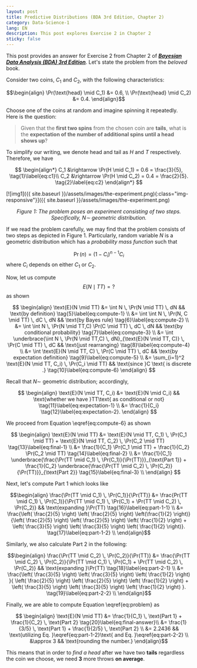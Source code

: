 ```yaml
---
layout: post
title: Predictive Distributions (BDA 3rd Edition, Chapter 2) 
category: Data-Science-1
lang: EN
description: This post explores Exercise 2 in Chapter 2
sticky: false
---
```


This post provides an answer for Exercise 2 from Chapter 2 of [_**Bayesian Data Analysis (BDA) 3rd Edition**_](http://www.stat.columbia.edu/~gelman/book/BDA3.pdf). Let's state the problem from the _beloved_ book.   

Consider two coins, $C_1$ and $C_2$, with the following characteristics:     

$$\begin{align}
\Pr(\text{head} \mid C_1) &= 0.6, \\
\Pr(\text{head} \mid C_2) &= 0.4.     
\end{align}$$

Choose one of the coins at random and imagine spinning it repeatedly.     
Here is the question: 

> Given that the **first two spins** from the chosen coin are **tails**, what is the **expectation of the number of additional spins until a head shows up**?

To simplify our writing, we denote $\text{head}$ and $\text{tail}$ as $H$ and $T$ respectively. Therefore, we have

$$
  \begin{align*}
    C_1 &\rightarrow \Pr(H \mid C_1) = 0.6 = \frac{3}{5}, \tag{1}\label{eq:c1}\\
    C_2 &\rightarrow \Pr(H \mid C_2) = 0.4 = \frac{2}{5}. \tag{2}\label{eq:c2}
  \end{align*}
$$

[![img1]({{ site.baseurl }}/assets/images/the-experiment.png){:class="img-responsive"}]({{ site.baseurl }}/assets/images/the-experiment.png)*<center>$\pmb{\text{Figure 1}}$: The problem poses an experiment consisting of two steps. Specifically, $N \sim$ geometric distribution.</center>*
    

If we read the problem carefully, we may find that the problem consists of two steps as depicted in $\pmb{\text{Figure 1}}$. Particularly, random variable $N$ is a geometric distribution which has a _probability mass function_ such that

$$
  \begin{equation}
    \Pr(n) = (1-C_i)^{n-1} C_i \tag{3}\label{eq:pmf-geometri}
  \end{equation}
$$
where $C_i$ depends on either $C_1$ or $C_2$.    
    
Now, let us compute
   $$ \begin{equation}
    E(N \mid TT) = ? \tag{4}\label{eq:problem} 
   \end{equation}$$
as shown

$$
  \begin{align}
    \text{E}(N \mid TT) &= \int N \, \Pr(N \mid TT) \, dN && \text{by definition} \tag{5}\label{eq:compute-1} \\ 
                   &= \int \int N \, \Pr(N, C \mid TT) \, dC \, dN && \text{by Bayes rule} \tag{6}\label{eq:compute-2} \\ 
                   &= \int \int N \, \Pr(N \mid TT,C) \Pr(C \mid TT) \, dC \, dN && \text{by conditional probability} \tag{7}\label{eq:compute-3} \\ 
                   &= \int \underbrace{\int N \, \Pr(N \mid TT,C) \, dN}_{\text{E}(N \mid TT, C)} \, \Pr(C \mid TT) \, dC && \text{just rearranging} \tag{8}\label{eq:compute-4} \\
                   &= \int \text{E}(N \mid TT, C) \, \Pr(C \mid TT) \, dC && \text{by expectation definition} \tag{9}\label{eq:compute-5} \\
                   &= \sum_{i=1}^2 \text{E}(N \mid TT, C_i) \, \Pr(C_i \mid TT) && \text{since }C \text{ is discrete .}   \tag{10}\label{eq:compute-6}                   
  \end{align}
$$

Recall that $N \sim$ geometric distribution; accordingly, 

$$
  \begin{align}
    \text{E}(N \mid TT, C_i) &= \text{E}(N \mid C_i) && \text{whether we have }TT\text{ as conditional or not} \tag{11}\label{eq:expectation-1} \\
                          &= \frac{1}{C_i}         \tag{12}\label{eq:expectation-2}.
  \end{align}
$$

We proceed from Equation \eqref{eq:compute-6} as shown

$$ \begin{align}
  \text{E}(N \mid TT) &= \text{E}(N \mid TT, C_1) \, \Pr(C_1 \mid TT) +  \text{E}(N \mid TT, C_2) \, \Pr(C_2 \mid TT) \tag{13}\label{eq:final-1} \\
                   &= \frac{1}{C_1} \Pr(C_1 \mid TT) +  \frac{1}{C_2} \Pr(C_2 \mid TT) \tag{14}\label{eq:final-2}   \\
                   &= \frac{1}{C_1} \underbrace{\frac{\Pr(TT \mid C_1) \, \Pr(C_1)}{\Pr(TT)}}_{\text{Part 1}} +  \frac{1}{C_2}  \underbrace{\frac{\Pr(TT \mid C_2) \, \Pr(C_2)}{\Pr(TT)}}_{\text{Part 2}} \tag{15}\label{eq:final-3}   \\
\end{align}
$$

Next, let's compute $\text{Part 1}$ which looks like

$$\begin{align}
  \frac{\Pr(TT \mid C_1) \, \Pr(C_1)}{\Pr(TT)} &= \frac{Pr(TT \mid C_1) \, \Pr(C_1)}{\Pr(TT \mid C_1) \, \Pr(C_1) + \Pr(TT \mid C_2) \, \Pr(C_2)} && \text{expanding }\Pr(TT) \tag{16}\label{eq:part-1-1} \\
     &= \frac{\left( \frac{2}{5} \right) \left( \frac{2}{5} \right) \left(\frac{1}{2} \right)}{\left( \frac{2}{5} \right) \left( \frac{2}{5} \right) \left( \frac{1}{2} \right) + \left( \frac{3}{5} \right) \left( \frac{3}{5} \right) \left( \frac{1}{2} \right)}. \tag{17}\label{eq:part-1-2} \\
\end{align}$$

Similarly, we also calculate $\text{Part 2}$ in the following: 

$$\begin{align}
  \frac{\Pr(TT \mid C_2) \, \Pr(C_2)}{\Pr(TT)} &= \frac{\Pr(TT \mid C_2) \, \Pr(C_2)}{\Pr(TT \mid C_1) \, \Pr(C_1) + \Pr(TT \mid C_2) \, \Pr(C_2)} && \text{expanding }\Pr(TT) \tag{18}\label{eq:part-2-1} \\
     &= \frac{\left( \frac{3}{5} \right) \left( \frac{3}{5} \right) \left( \frac{1}{2} \right) }{ \left( \frac{2}{5} \right) \left( \frac{2}{5} \right) \left( \frac{1}{2} \right) + \left( \frac{3}{5} \right) \left( \frac{3}{5} \right) \left( \frac{1}{2} \right) }. \tag{19}\label{eq:part-2-2} \\
\end{align}$$

Finally, we are able to compute Equation \eqref{eq:problem} as

$$ \begin{align}
  \text{E}(N \mid TT) &= \frac{1}{C_1} \, \text{Part 1} + \frac{1}{C_2} \, \text{Part 2} \tag{20}\label{eq:final-answer}\\
                 &= \frac{1}{3/5} \, \text{Part 1} + \frac{1}{2/5} \, \text{Part 2} \\
                 &= 2.2436   && \text{utilizing Eq. }\eqref{eq:part-1-2}\text{ and Eq. }\eqref{eq:part-2-2} \\
                 &\approx 3 && \text{rounding the number.}
\end{align}$$

This means that in order to _find a head_ after we have two **tails** regardless the coin we choose, we need $\pmb{3}$ more throws **on average**. 